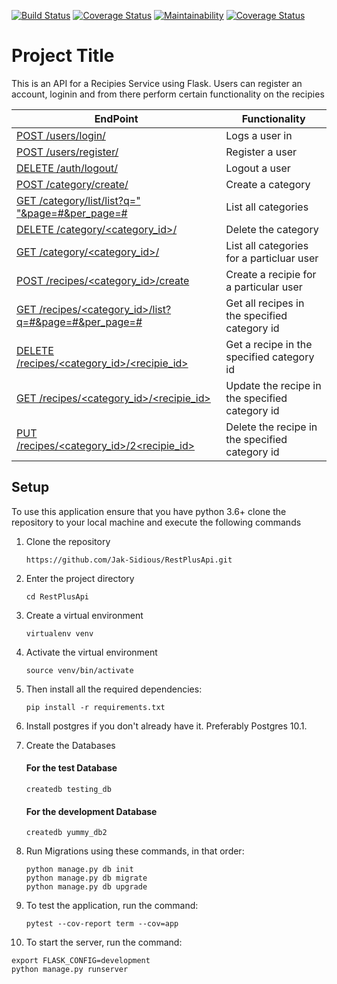[![Build Status](https://travis-ci.org/Jak-Sidious/RestPlusApi.svg?branch=Crud-Functionality-2)](https://travis-ci.org/Jak-Sidious/RestPlusApi)  [![Coverage Status](https://coveralls.io/repos/github/Jak-Sidious/FlaskAPI/badge.svg?branch=master)](https://coveralls.io/github/Jak-Sidious/FlaskAPI?branch=master)   [![Maintainability](https://api.codeclimate.com/v1/badges/c7422200c78aacd4c9eb/maintainability)](https://codeclimate.com/github/Jak-Sidious/RestPlusApi/maintainability) [![Coverage Status](https://coveralls.io/repos/github/Jak-Sidious/FlaskAPI/badge.svg?branch=chore-refactoring-for-code-climate)](https://coveralls.io/github/Jak-Sidious/FlaskAPI?branch=chore-refactoring-for-code-climate)

# Project Title

This is an API for a Recipies Service using Flask. Users can register an account, loginin and from there perform certain functionality on the recipies

| EndPoint                                                   | Functionality                                    |
| ---------------------------------------------------------- | ------------------------------------------------ |
| [ POST /users/login/ ](#)                                  | Logs a user in                                   |
| [ POST /users/register/ ](#)                               | Register a user                                  |
| [ DELETE /auth/logout/ ](#)                                | Logout a user                                    |
| [ POST /category/create/ ](#)                              | Create a category                                |
| [ GET /category/list/list?q=" "&page=#&per_page=#](#)      | List all categories                              |
| [ DELETE /category/<category_id>/ ](#)                     | Delete the category                              |
| [ GET /category/<category_id>/ ](#)                        | List all categories for a particluar user        |
| [ POST /recipes/<category_id>/create ](#)                  | Create a recipie for a particular user           |
| [ GET /recipes/<category_id>/list?q=#&page=#&per_page=#](#)| Get all recipes in the specified category id     |
| [ DELETE /recipes/<category_id>/<recipie_id>](#)           | Get a recipe in the specified category id        |
| [ GET /recipes/<category_id>/<recipie_id>](#)              | Update the recipe in the specified category id   |
| [ PUT /recipes/<category_id>/2<recipie_id>](#)             | Delete the recipe in the specified category id   |

## Setup

To use this application ensure that you have python 3.6+ clone the repository to your local machine and execute the following commands

1. Clone the repository

   ```
   https://github.com/Jak-Sidious/RestPlusApi.git
   ```

2. Enter the project directory
   ```
   cd RestPlusApi
   ```
3. Create a virtual environment
   ```
   virtualenv venv
   ```
4. Activate the virtual environment
   ```
   source venv/bin/activate
   ```
5. Then install all the required dependencies:
   ```
   pip install -r requirements.txt
   ```
6. Install postgres if you don't already have it. Preferably Postgres 10.1.

7. Create the Databases

   #### For the test Database

   ```
   createdb testing_db
   ```

   #### For the development Database

   ```
   createdb yummy_db2
   ```

8. Run Migrations using these commands, in that order:

   ```
   python manage.py db init
   python manage.py db migrate
   python manage.py db upgrade
   ```

9. To test the application, run the command:

   ```
   pytest --cov-report term --cov=app
   ```

10. To start the server, run the command:

```
export FLASK_CONFIG=development
python manage.py runserver
```
